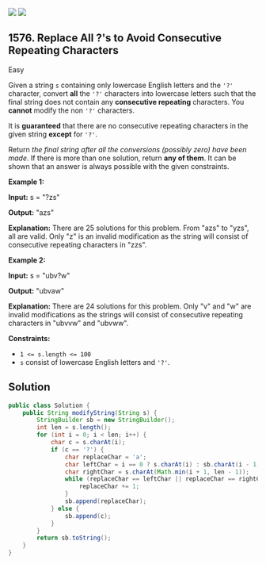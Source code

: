 [![](https://img.shields.io/github/stars/javadev/LeetCode-in-Java?label=Stars&style=flat-square)](https://github.com/javadev/LeetCode-in-Java)
[![](https://img.shields.io/github/forks/javadev/LeetCode-in-Java?label=Fork%20me%20on%20GitHub%20&style=flat-square)](https://github.com/javadev/LeetCode-in-Java/fork)

## 1576\. Replace All ?'s to Avoid Consecutive Repeating Characters

Easy

Given a string `s` containing only lowercase English letters and the `'?'` character, convert **all** the `'?'` characters into lowercase letters such that the final string does not contain any **consecutive repeating** characters. You **cannot** modify the non `'?'` characters.

It is **guaranteed** that there are no consecutive repeating characters in the given string **except** for `'?'`.

Return _the final string after all the conversions (possibly zero) have been made_. If there is more than one solution, return **any of them**. It can be shown that an answer is always possible with the given constraints.

**Example 1:**

**Input:** s = "?zs"

**Output:** "azs"

**Explanation:** There are 25 solutions for this problem. From "azs" to "yzs", all are valid. Only "z" is an invalid modification as the string will consist of consecutive repeating characters in "zzs".

**Example 2:**

**Input:** s = "ubv?w"

**Output:** "ubvaw"

**Explanation:** There are 24 solutions for this problem. Only "v" and "w" are invalid modifications as the strings will consist of consecutive repeating characters in "ubvvw" and "ubvww".

**Constraints:**

*   `1 <= s.length <= 100`
*   `s` consist of lowercase English letters and `'?'`.

## Solution

```java
public class Solution {
    public String modifyString(String s) {
        StringBuilder sb = new StringBuilder();
        int len = s.length();
        for (int i = 0; i < len; i++) {
            char c = s.charAt(i);
            if (c == '?') {
                char replaceChar = 'a';
                char leftChar = i == 0 ? s.charAt(i) : sb.charAt(i - 1);
                char rightChar = s.charAt(Math.min(i + 1, len - 1));
                while (replaceChar == leftChar || replaceChar == rightChar) {
                    replaceChar += 1;
                }
                sb.append(replaceChar);
            } else {
                sb.append(c);
            }
        }
        return sb.toString();
    }
}
```
